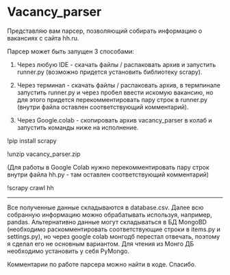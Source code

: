 # Vacancy_parser

Представляю вам парсер, позволяющий собирать информацию о вакансиях с сайта hh.ru. 

Парсер может быть запущен 3 способами:

1) Через любую IDE - скачать файлы / распаковать архив и запустить runner.py (возможно придется установить библиотеку scrapy).

2) Через терминал - скачать файлы / распаковать архив, в термпинале запустить runner.py и через пробел ввести искомую вакансию, но для этого придется перекомментировать пару строк в runner.py (внутри файла оставлен соответствующий комментарий).

3) Через Google.colab - скопировать архив vacancy_parser в колаб и запустить команды ниже на исполнение. 

!pip install scrapy 

!unzip vacancy_parser.zip 

(Для работы в Google Colab нужно перекомментировать пару строк внутри файла hh.py - там оставлен соответствующий комментарий)

!scrapy crawl hh

______________________________________________________________________________

Все полученные данные складываются в database.csv. Далее всю собранную информацию можно обрабатывать используя, например, pandas. Альтернативно данные могут складываться в БД MongoBD (необходимо раскомментировать соответствующие строки в items.py и settings.py), но через google colab монгодб перестал отвечать, поэтому я сделал его не основным вариантом. Для чтения из Монго ДБ необходимо установить у себя PyMongo.

Комментарии по работе парсера можно найти в коде. Спасибо.
